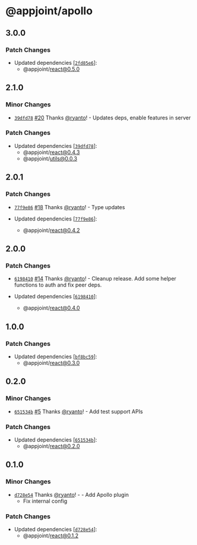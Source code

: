 # @appjoint/apollo

## 3.0.0

### Patch Changes

- Updated dependencies [[`2fd85e6`](https://github.com/ryanto/appjoint/commit/2fd85e6910d46810f56db04fca509689b664ab03)]:
  - @appjoint/react@0.5.0

## 2.1.0

### Minor Changes

- [`39dfd78`](https://github.com/ryanto/appjoint/commit/39dfd78970b1c1c6529c15a885efdc0ea117fcb7) [#20](https://github.com/ryanto/appjoint/pull/20) Thanks [@ryanto](https://github.com/ryanto)! - Updates deps, enable features in server

### Patch Changes

- Updated dependencies [[`39dfd78`](https://github.com/ryanto/appjoint/commit/39dfd78970b1c1c6529c15a885efdc0ea117fcb7)]:
  - @appjoint/react@0.4.3
  - @appjoint/utils@0.0.3

## 2.0.1

### Patch Changes

- [`77f9e86`](https://github.com/ryanto/appjoint/commit/77f9e86f0a9000c4ab1fe467e1e88117c6e0b374) [#18](https://github.com/ryanto/appjoint/pull/18) Thanks [@ryanto](https://github.com/ryanto)! - Type updates

- Updated dependencies [[`77f9e86`](https://github.com/ryanto/appjoint/commit/77f9e86f0a9000c4ab1fe467e1e88117c6e0b374)]:
  - @appjoint/react@0.4.2

## 2.0.0

### Patch Changes

- [`6198410`](https://github.com/ryanto/appjoint/commit/6198410347cc010c8365deba32b04d036512f9be) [#14](https://github.com/ryanto/appjoint/pull/14) Thanks [@ryanto](https://github.com/ryanto)! - Cleanup release. Add some helper functions to auth and fix peer deps.

- Updated dependencies [[`6198410`](https://github.com/ryanto/appjoint/commit/6198410347cc010c8365deba32b04d036512f9be)]:
  - @appjoint/react@0.4.0

## 1.0.0

### Patch Changes

- Updated dependencies [[`bf8bc59`](https://github.com/ryanto/appjoint/commit/bf8bc59b6826d74bc004ee09a3fa1b2278670a53)]:
  - @appjoint/react@0.3.0

## 0.2.0

### Minor Changes

- [`651534b`](https://github.com/ryanto/appjoint/commit/651534bbbd3a1d6e8ab95d19fcf45d8c4f8b04c5) [#5](https://github.com/ryanto/appjoint/pull/5) Thanks [@ryanto](https://github.com/ryanto)! - Add test support APIs

### Patch Changes

- Updated dependencies [[`651534b`](https://github.com/ryanto/appjoint/commit/651534bbbd3a1d6e8ab95d19fcf45d8c4f8b04c5)]:
  - @appjoint/react@0.2.0

## 0.1.0

### Minor Changes

- [`d728e54`](https://github.com/ryanto/appjoint/commit/d728e54726535c2101f62184cab2b4ae89981ec8) Thanks [@ryanto](https://github.com/ryanto)! - - Add Apollo plugin
  - Fix internal config

### Patch Changes

- Updated dependencies [[`d728e54`](https://github.com/ryanto/appjoint/commit/d728e54726535c2101f62184cab2b4ae89981ec8)]:
  - @appjoint/react@0.1.2
